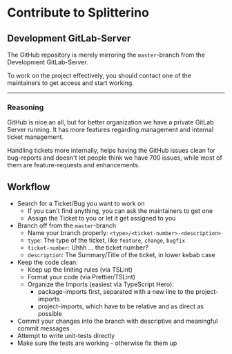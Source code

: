 # Contribute to Splitterino

## Development GitLab-Server

The GitHub repository is merely mirroring the `master`-branch from the Development GitLab-Server.

To work on the project effectively, you should contact one of the maintainers to get access and start working.

---

### Reasoning

GitHub is nice an all, but for better organization we have a private GitLab Server running. It has more features regarding management and internal ticket management.

Handling tickets more internally, helps having the GitHub issues clean for bug-reports and doesn't let people think we have 700 issues, while most of them are feature-requests and enhancements.

## Workflow

- Search for a Ticket/Bug you want to work on
  - If you can't find anything, you can ask the maintainers to get one
  - Assign the Ticket to you or let it get assigned to you
- Branch off from the `master`-branch
  - Name your branch properly: `<type>/<ticket-number>-<description>`
  - `type`: The type of the ticket, like `feature`, `change`, `bugfix`
  - `ticket-number`: Uhhh ... the ticket number?
  - `description`: The Summary/Title of the ticket, in lower kebab case
- Keep the code clean:
  - Keep up the liniting rules (via TSLint)
  - Format your code (via Prettier/TSLint)
  - Organize the Imports (easiest via TypeScript Hero):
    - package-imports first, separated with a new line to the project-imports
    - project-imports, which have to be relative and as direct as possible
- Commit your changes into the branch with descriptive and meaningful commit messages
- Attempt to write unit-tests directly
- Make sure the tests are working - otherwise fix them up
